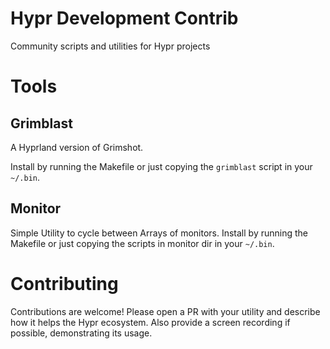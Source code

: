 # Hypr Development Contrib

Community scripts and utilities for Hypr projects

# Tools

## Grimblast

A Hyprland version of Grimshot.

Install by running the Makefile or just copying the `grimblast` script in your `~/.bin`.

## Monitor

Simple Utility to cycle between Arrays of monitors.
Install by running the Makefile or just copying the scripts in monitor dir in your `~/.bin`.

# Contributing

Contributions are welcome! Please open a PR with your utility and describe how
it helps the Hypr ecosystem. Also provide a screen recording if possible,
demonstrating its usage.
